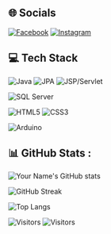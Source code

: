 ## 🌐 Socials
[![Facebook](https://img.shields.io/badge/Facebook-%231877F2.svg?logo=facebook&logoColor=white)](https://www.facebook.com/apollo.conpogn)
[![Instagram](https://img.shields.io/badge/Instagram-%23E4405F.svg?logo=instagram&logoColor=white)](https://www.instagram.com/victornhatthinh/)

## 💻 Tech Stack

![Java](https://img.shields.io/badge/Java-%23ED8B00.svg?logo=openjdk&logoColor=white)
![JPA](https://img.shields.io/badge/JPA-%23007396.svg?logo=hibernate&logoColor=white)
![JSP/Servlet](https://img.shields.io/badge/JSP%2FServlet-%23007396.svg?logo=java&logoColor=white)

![SQL Server](https://img.shields.io/badge/SQL%20Server-%23CC2927.svg?logo=microsoftsqlserver&logoColor=white)

![HTML5](https://img.shields.io/badge/HTML5-%23E34F26.svg?logo=html5&logoColor=white)
![CSS3](https://img.shields.io/badge/CSS3-%231572B6.svg?logo=css3&logoColor=white)

![Arduino](https://img.shields.io/badge/Arduino-%2300979D.svg?logo=arduino&logoColor=white)


## 📊 GitHub Stats :
![Your Name's GitHub stats](https://github-readme-stats.vercel.app/api?username=FGApollo&show_icons=true&theme=dark)

![GitHub Streak](https://github-readme-streak-stats.herokuapp.com/?user=FGApollo&theme=dark)

![Top Langs](https://github-readme-stats.vercel.app/api/top-langs/?username=FGApollo&layout=compact&theme=dark)


![Visitors](https://visitor-badge.laobi.icu/badge?page_id=FGApollo.Web_Base_JPA_PRJ301)
![Visitors](https://img.shields.io/endpoint?url=https://raw.githubusercontent.com/FGApollo/Web_Base_JPA_PRJ301/main/visitors.json)

